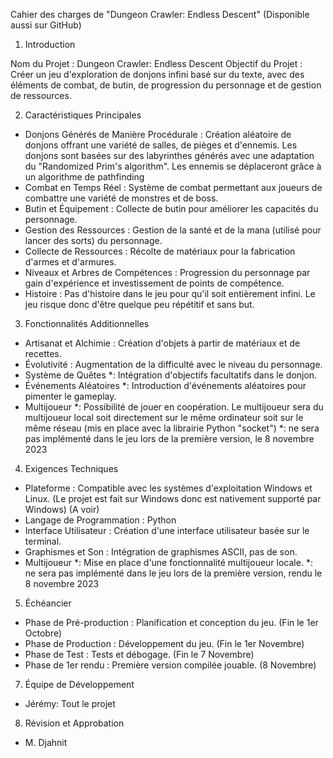 Cahier des charges de "Dungeon Crawler: Endless Descent"
(Disponible aussi sur GitHub)

1. Introduction

Nom du Projet : Dungeon Crawler: Endless Descent
Objectif du Projet : Créer un jeu d'exploration de donjons infini basé sur du texte, avec des éléments de combat, de butin, de progression du personnage et de gestion de ressources.

2. Caractéristiques Principales

-   Donjons Générés de Manière Procédurale : Création aléatoire de donjons offrant une variété de salles, de pièges et d'ennemis. 
    Les donjons sont basées sur des labyrinthes générés avec une adaptation du "Randomized Prim's algorithm".
    Les ennemis se déplaceront grâce à un algorithme de pathfinding
-   Combat en Temps Réel : Système de combat permettant aux joueurs de combattre une variété de monstres et de boss.
-   Butin et Équipement : Collecte de butin pour améliorer les capacités du personnage.
-   Gestion des Ressources : Gestion de la santé et de la mana (utilisé pour lancer des sorts) du personnage.
-   Collecte de Ressources : Récolte de matériaux pour la fabrication d'armes et d'armures.
-   Niveaux et Arbres de Compétences : Progression du personnage par gain d'expérience et investissement de points de compétence.
-   Histoire : Pas d'histoire dans le jeu pour qu'il soit entièrement infini.
    Le jeu risque donc d'être quelque peu répétitif et sans but.

3. Fonctionnalités Additionnelles

-   Artisanat et Alchimie : Création d'objets à partir de matériaux et de recettes.
-   Évolutivité : Augmentation de la difficulté avec le niveau du personnage.
-   Système de Quêtes *: Intégration d'objectifs facultatifs dans le donjon.
-   Événements Aléatoires *: Introduction d'événements aléatoires pour pimenter le gameplay.
-   Multijoueur *: Possibilité de jouer en coopération.
    Le multijoueur sera du multijoueur local soit directement sur le même ordinateur soit sur le même réseau (mis en place avec la librairie Python "socket")
*: ne sera pas implémenté dans le jeu lors de la première version, le 8 novembre 2023 

4. Exigences Techniques

-   Plateforme : Compatible avec les systèmes d'exploitation Windows et Linux. (Le projet est fait sur Windows donc est nativement supporté par Windows) (A voir)
-   Langage de Programmation : Python
-   Interface Utilisateur : Création d'une interface utilisateur basée sur le terminal.
-   Graphismes et Son : Intégration de graphismes ASCII, pas de son.
-   Multijoueur *: Mise en place d'une fonctionnalité multijoueur locale.
*: ne sera pas implémenté dans le jeu lors de la première version, rendu le 8 novembre 2023 

5. Échéancier

-   Phase de Pré-production : Planification et conception du jeu. (Fin le 1er Octobre)
-   Phase de Production : Développement du jeu. (Fin le 1er Novembre)
-   Phase de Test : Tests et débogage. (Fin le 7 Novembre)
-   Phase de 1er rendu : Première version compilée jouable. (8 Novembre)

7. Équipe de Développement

-   Jérémy: Tout le projet

8. Révision et Approbation

-   M. Djahnit